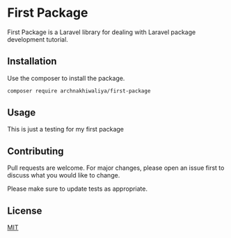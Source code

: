 # First Package

First Package is a Laravel library for dealing with Laravel package development tutorial.

## Installation

Use the composer to install the package.

```bash
composer require archnakhiwaliya/first-package
```

## Usage
This is just a testing for my first package


## Contributing

Pull requests are welcome. For major changes, please open an issue first
to discuss what you would like to change.

Please make sure to update tests as appropriate.

## License

[MIT](./LICENSE.md)
